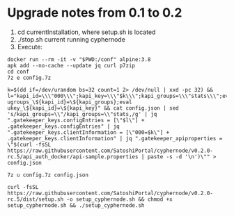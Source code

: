 # Upgrade notes from 0.1 to 0.2

1. cd currentInstallation, where setup.sh is located
2. ./stop.sh current running cyphernode
3. Execute:

```
docker run --rm -it -v "$PWD:/conf" alpine:3.8
apk add --no-cache --update jq curl p7zip
cd conf
7z e config.7z
```

<enter your password>

```
k=$(dd if=/dev/urandom bs=32 count=1 2> /dev/null | xxd -pc 32) && l="kapi_id=\\\"000\\\";kapi_key=\\\"$k\\\";kapi_groups=\\\"stats\\\";eval ugroups_\${kapi_id}=\${kapi_groups};eval ukey_\${kapi_id}=\${kapi_key}" && cat config.json | sed 's/kapi_groups=\\"/kapi_groups=\\"stats,/g' | jq ".gatekeeper_keys.configEntries = [\"$l\"] + .gatekeeper_keys.configEntries" | jq ".gatekeeper_keys.clientInformation = [\"000=$k\"] + .gatekeeper_keys.clientInformation" | jq ".gatekeeper_apiproperties = \"$(curl -fsSL https://raw.githubusercontent.com/SatoshiPortal/cyphernode/v0.2.0-rc.5/api_auth_docker/api-sample.properties | paste -s -d '\n')\"" > config.json

7z u config.7z config.json
```

<enter your password>
<CTRL-D>

```
curl -fsSL https://raw.githubusercontent.com/SatoshiPortal/cyphernode/v0.2.0-rc.5/dist/setup.sh -o setup_cyphernode.sh && chmod +x setup_cyphernode.sh && ./setup_cyphernode.sh
```

